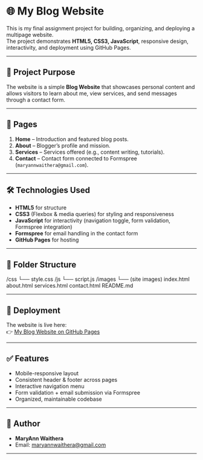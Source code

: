 # 🌐 My Blog Website

This is my final assignment project for building, organizing, and deploying a multipage website.  
The project demonstrates **HTML5, CSS3, JavaScript**, responsive design, interactivity, and deployment using GitHub Pages.

---

## 🎯 Project Purpose
The website is a simple **Blog Website** that showcases personal content and allows visitors to learn about me, view services, and send messages through a contact form.

---

## 📑 Pages
1. **Home** – Introduction and featured blog posts.  
2. **About** – Blogger’s profile and mission.  
3. **Services** – Services offered (e.g., content writing, tutorials).  
4. **Contact** – Contact form connected to Formspree (`maryannwaithera@gmail.com`).

---

## 🛠️ Technologies Used
- **HTML5** for structure  
- **CSS3** (Flexbox & media queries) for styling and responsiveness  
- **JavaScript** for interactivity (navigation toggle, form validation, Formspree integration)  
- **Formspree** for email handling in the contact form  
- **GitHub Pages** for hosting  

---

## 📂 Folder Structure
/css
└── style.css
/js
└── script.js
/images
└── (site images)
index.html
about.html
services.html
contact.html
README.md


---

## 🚀 Deployment
The website is live here:  
👉 [My Blog Website on GitHub Pages](https://your-username.github.io/my-blog-website/)

---

## ✅ Features
- Mobile-responsive layout  
- Consistent header & footer across pages  
- Interactive navigation menu  
- Form validation + email submission via Formspree  
- Organized, maintainable codebase  

---

## 👩 Author
- **MaryAnn Waithera**  
- Email: [maryannwaithera@gmail.com](mailto:maryannwaithera@gmail.com)

---

